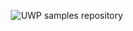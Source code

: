 <p align="center">
<img src="https://s13.postimg.org/ts9n3ldiv/Mobile_Programmer_UWPUpdated.png" alt="UWP samples repository"/>
</p>
